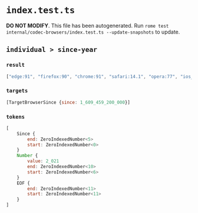 # `index.test.ts`

**DO NOT MODIFY**. This file has been autogenerated. Run `rome test internal/codec-browsers/index.test.ts --update-snapshots` to update.

## `individual > since-year`

### `result`

```javascript
["edge:91", "firefox:90", "chrome:91", "safari:14.1", "opera:77", "ios_saf:14.5", "android:91", "op_mob:62", "and_chr:91", "and_ff:89", "samsung:14"]
```

### `targets`

```javascript
[TargetBrowserSince {since: 1_609_459_200_000}]
```

### `tokens`

```javascript
[
	Since {
		end: ZeroIndexedNumber<5>
		start: ZeroIndexedNumber<0>
	}
	Number {
		value: 2_021
		end: ZeroIndexedNumber<10>
		start: ZeroIndexedNumber<6>
	}
	EOF {
		end: ZeroIndexedNumber<11>
		start: ZeroIndexedNumber<11>
	}
]
```
